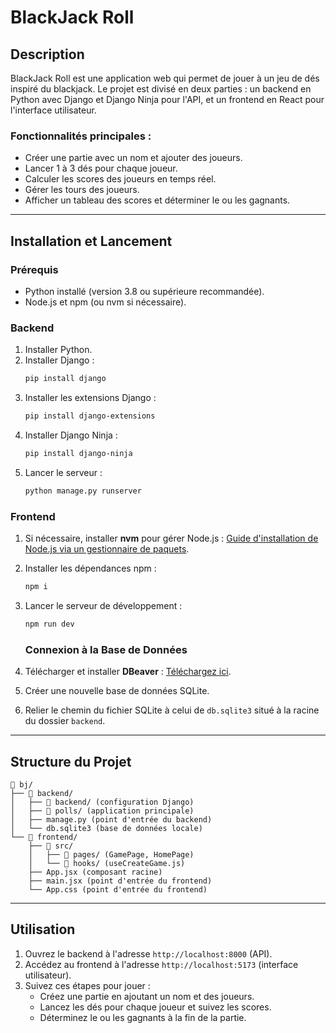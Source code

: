 # BlackJack Roll

## Description
BlackJack Roll est une application web qui permet de jouer à un jeu de dés inspiré du blackjack. Le projet est divisé en deux parties : un backend en Python avec Django et Django Ninja pour l'API, et un frontend en React pour l'interface utilisateur.

### Fonctionnalités principales :
- Créer une partie avec un nom et ajouter des joueurs.
- Lancer 1 à 3 dés pour chaque joueur.
- Calculer les scores des joueurs en temps réel.
- Gérer les tours des joueurs.
- Afficher un tableau des scores et déterminer le ou les gagnants.

---

## Installation et Lancement

### Prérequis
- Python installé (version 3.8 ou supérieure recommandée).
- Node.js et npm (ou nvm si nécessaire).

### Backend
1. Installer Python.
2. Installer Django :
   ```bash
   pip install django
   ```
3. Installer les extensions Django :
   ```bash
   pip install django-extensions
   ```
4. Installer Django Ninja :
   ```bash
   pip install django-ninja
   ```
5. Lancer le serveur :
   ```bash
   python manage.py runserver
   ```

### Frontend
1. Si nécessaire, installer **nvm** pour gérer Node.js :
   [Guide d'installation de Node.js via un gestionnaire de paquets](https://nodejs.org/en/download/package-manager).
2. Installer les dépendances npm :
   ```bash
   npm i
   ```
3. Lancer le serveur de développement :
   ```bash
   npm run dev
   ```

   ### Connexion à la Base de Données
1. Télécharger et installer **DBeaver** : [Téléchargez ici](https://dbeaver.io/download/).
2. Créer une nouvelle base de données SQLite.
3. Relier le chemin du fichier SQLite à celui de `db.sqlite3` situé à la racine du dossier `backend`.

---

## Structure du Projet

```
📂 bj/
├── 📂 backend/
│   ├── 📂 backend/ (configuration Django)
│   ├── 📂 polls/ (application principale)
│   ├── manage.py (point d'entrée du backend)
│   └── db.sqlite3 (base de données locale)
└── 📂 frontend/
    ├── 📂 src/
    │   ├── 📂 pages/ (GamePage, HomePage)
    │   └── 📂 hooks/ (useCreateGame.js)
    ├── App.jsx (composant racine)
    ├── main.jsx (point d'entrée du frontend)
    └── App.css (point d'entrée du frontend)
```

---

## Utilisation

1. Ouvrez le backend à l'adresse `http://localhost:8000` (API).
2. Accédez au frontend à l'adresse `http://localhost:5173` (interface utilisateur).
3. Suivez ces étapes pour jouer :
   - Créez une partie en ajoutant un nom et des joueurs.
   - Lancez les dés pour chaque joueur et suivez les scores.
   - Déterminez le ou les gagnants à la fin de la partie.
